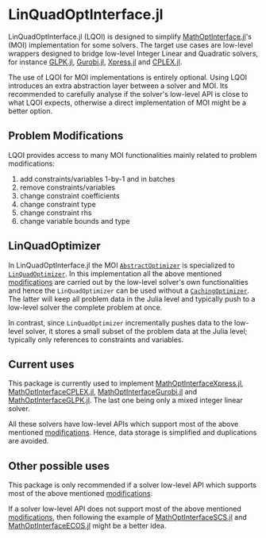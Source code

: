 # LinQuadOptInterface.jl

LinQuadOptInterface.jl (LQOI) is designed to simplify [MathOptInterface.jl](https://github.com/JuliaOpt/MathOptInterface.jl)'s (MOI) implementation for some solvers. The target use cases are low-level wrappers designed to bridge low-level Integer Linear and Quadratic solvers, for instance [GLPK.jl](https://github.com/JuliaOpt/GLPK.jl), [Gurobi.jl](https://github.com/JuliaOpt/Gurobi.jl), [Xpress.jl](https://github.com/JuliaOpt/Xpress.jl) and [CPLEX.jl](https://github.com/JuliaOpt/CPLEX.jl).

The use of LQOI for MOI implementations is entirely optional. Using LQOI introduces an extra abstraction layer between a solver and MOI. Its recommended to carefully analyse if the solver's low-level API is close to what LQOI expects, otherwise a direct implementation of MOI might be a better option.

## <a name="modifications"></a> Problem Modifications

LQOI provides access to many MOI functionalities mainly related to problem modifications:

1. add constraints/variables 1-by-1 and in batches
2. remove constraints/variables
3. change constraint coefficients
4. change constraint type
5. change constraint rhs
6. change variable bounds and type

## LinQuadOptimizer

In LinQuadOptInterface.jl the MOI [`AbstractOptimizer`](http://www.juliaopt.org/MathOptInterface.jl/latest/apireference.html#MathOptInterface.AbstractOptimizer) is specialized to [`LinQuadOptimizer`](https://github.com/JuliaOpt/LinQuadOptInterface.jl/blob/99b2a3dfe78e000330475f08766f6681ecf633ab/src/LinQuadOptInterface.jl#L131). In this implementation all the above mentioned [modifications](#modifications) are carried out by the low-level solver's own functionalities and hence the `LinQuadOptimizer` can be used without a [`CachingOptimizer`](https://github.com/JuliaOpt/MathOptInterface.jl/blob/60c5ee85addb65ada33cb1d922691f23e5a518e2/src/Utilities/cachingoptimizer.jl#L8). The latter will keep all problem data in the Julia level and typically push to a low-level solver the complete problem at once.

In contrast, since `LinQuadOptimizer` incrementally pushes data to the low-level solver, it stores a small subset of the problem data at the Julia level; typically only references to constraints and variables.

## Current uses

This package is currently used to implement [MathOptInterfaceXpress.jl](https://github.com/JuliaOpt/MathOptInterfaceXpress.jl), [MathOptInterfaceCPLEX.jl](https://github.com/JuliaOpt/MathOptInterfaceCPLEX.jl), [MathOptInterfaceGurobi.jl](https://github.com/JuliaOpt/MathOptInterfaceGurobi.jl) and [MathOptInterfaceGLPK.jl](https://github.com/JuliaOpt/MathOptInterfaceGLPK.jl). The last one being only a mixed integer linear solver.

All these solvers have low-level APIs which support most of the above mentioned [modifications](#modifications). Hence, data storage is simplified and duplications are avoided.

## Other possible uses

This package is only recommended if a solver low-level API which supports most of the above mentioned [modifications](#modifications).

If a solver low-level API does not support most of the above mentioned [modifications](#modifications), then following the example of [MathOptInterfaceSCS.jl](https://github.com/JuliaOpt/MathOptInterfaceSCS.jl) and [MathOptInterfaceECOS.jl](https://github.com/JuliaOpt/MathOptInterfaceECOS.jl) might be a better idea.
